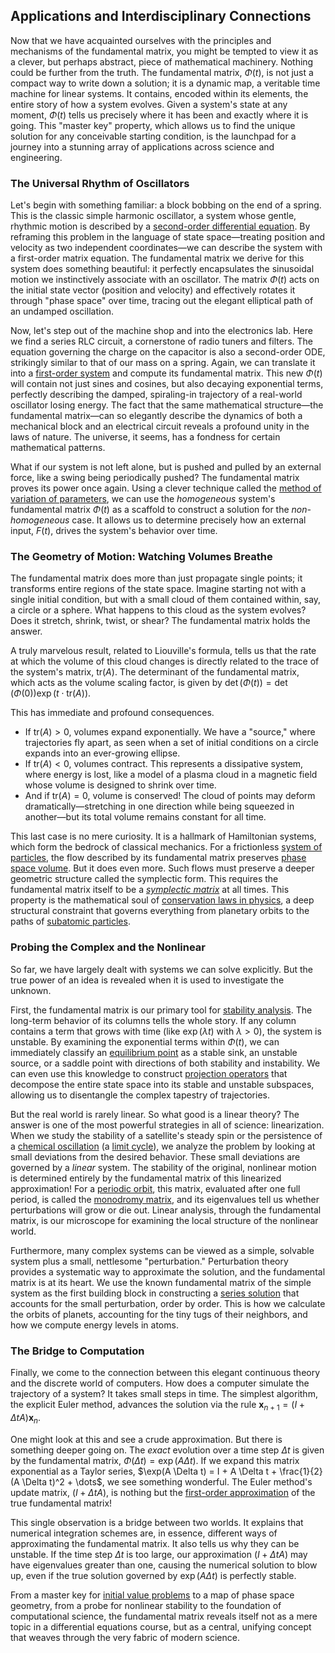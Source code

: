 ## Applications and Interdisciplinary Connections

Now that we have acquainted ourselves with the principles and mechanisms of the fundamental matrix, you might be tempted to view it as a clever, but perhaps abstract, piece of mathematical machinery. Nothing could be further from the truth. The fundamental matrix, $\Phi(t)$, is not just a compact way to write down a solution; it is a dynamic map, a veritable time machine for linear systems. It contains, encoded within its elements, the entire story of how a system evolves. Given a system's state at any moment, $\Phi(t)$ tells us precisely where it has been and exactly where it is going. This "master key" property, which allows us to find the unique solution for any conceivable starting condition, is the launchpad for a journey into a stunning array of applications across science and engineering.

### The Universal Rhythm of Oscillators

Let's begin with something familiar: a block bobbing on the end of a spring. This is the classic simple harmonic oscillator, a system whose gentle, rhythmic motion is described by a [second-order differential equation](@article_id:176234). By reframing this problem in the language of state space—treating position and velocity as two independent coordinates—we can describe the system with a first-order matrix equation. The fundamental matrix we derive for this system does something beautiful: it perfectly encapsulates the sinusoidal motion we instinctively associate with an oscillator. The matrix $\Phi(t)$ acts on the initial state vector (position and velocity) and effectively rotates it through "phase space" over time, tracing out the elegant elliptical path of an undamped oscillation.

Now, let's step out of the machine shop and into the electronics lab. Here we find a series RLC circuit, a cornerstone of radio tuners and filters. The equation governing the charge on the capacitor is also a second-order ODE, strikingly similar to that of our mass on a spring. Again, we can translate it into a [first-order system](@article_id:273817) and compute its fundamental matrix. This new $\Phi(t)$ will contain not just sines and cosines, but also decaying exponential terms, perfectly describing the damped, spiraling-in trajectory of a real-world oscillator losing energy. The fact that the same mathematical structure—the fundamental matrix—can so elegantly describe the dynamics of both a mechanical block and an electrical circuit reveals a profound unity in the laws of nature. The universe, it seems, has a fondness for certain mathematical patterns.

What if our system is not left alone, but is pushed and pulled by an external force, like a swing being periodically pushed? The fundamental matrix proves its power once again. Using a clever technique called the [method of variation of parameters](@article_id:162437), we can use the *homogeneous* system's fundamental matrix $\Phi(t)$ as a scaffold to construct a solution for the *non-homogeneous* case. It allows us to determine precisely how an external input, $F(t)$, drives the system's behavior over time.

### The Geometry of Motion: Watching Volumes Breathe

The fundamental matrix does more than just propagate single points; it transforms entire regions of the state space. Imagine starting not with a single initial condition, but with a small cloud of them contained within, say, a circle or a sphere. What happens to this cloud as the system evolves? Does it stretch, shrink, twist, or shear? The fundamental matrix holds the answer.

A truly marvelous result, related to Liouville's formula, tells us that the rate at which the volume of this cloud changes is directly related to the trace of the system's matrix, $\mathrm{tr}(A)$. The determinant of the fundamental matrix, which acts as the volume scaling factor, is given by $\det(\Phi(t)) = \det(\Phi(0))\exp(t \cdot \mathrm{tr}(A))$.

This has immediate and profound consequences.
*   If $\mathrm{tr}(A) > 0$, volumes expand exponentially. We have a "source," where trajectories fly apart, as seen when a set of initial conditions on a circle expands into an ever-growing ellipse.
*   If $\mathrm{tr}(A) < 0$, volumes contract. This represents a dissipative system, where energy is lost, like a model of a plasma cloud in a magnetic field whose volume is designed to shrink over time.
*   And if $\mathrm{tr}(A) = 0$, volume is conserved! The cloud of points may deform dramatically—stretching in one direction while being squeezed in another—but its total volume remains constant for all time.

This last case is no mere curiosity. It is a hallmark of Hamiltonian systems, which form the bedrock of classical mechanics. For a frictionless [system of particles](@article_id:176314), the flow described by its fundamental matrix preserves [phase space volume](@article_id:154703). But it does even more. Such flows must preserve a deeper geometric structure called the symplectic form. This requires the fundamental matrix itself to be a *[symplectic matrix](@article_id:142212)* at all times. This property is the mathematical soul of [conservation laws in physics](@article_id:265981), a deep structural constraint that governs everything from planetary orbits to the paths of [subatomic particles](@article_id:141998).

### Probing the Complex and the Nonlinear

So far, we have largely dealt with systems we can solve explicitly. But the true power of an idea is revealed when it is used to investigate the unknown.

First, the fundamental matrix is our primary tool for [stability analysis](@article_id:143583). The long-term behavior of its columns tells the whole story. If any column contains a term that grows with time (like $\exp(\lambda t)$ with $\lambda > 0$), the system is unstable. By examining the exponential terms within $\Phi(t)$, we can immediately classify an [equilibrium point](@article_id:272211) as a stable sink, an unstable source, or a saddle point with directions of both stability and instability. We can even use this knowledge to construct [projection operators](@article_id:153648) that decompose the entire state space into its stable and unstable subspaces, allowing us to disentangle the complex tapestry of trajectories.

But the real world is rarely linear. So what good is a linear theory? The answer is one of the most powerful strategies in all of science: linearization. When we study the stability of a satellite's steady spin or the persistence of a [chemical oscillation](@article_id:184460) (a [limit cycle](@article_id:180332)), we analyze the problem by looking at small deviations from the desired behavior. These small deviations are governed by a *linear* system. The stability of the original, nonlinear motion is determined entirely by the fundamental matrix of this linearized approximation! For a [periodic orbit](@article_id:273261), this matrix, evaluated after one full period, is called the [monodromy matrix](@article_id:272771), and its eigenvalues tell us whether perturbations will grow or die out. Linear analysis, through the fundamental matrix, is our microscope for examining the local structure of the nonlinear world.

Furthermore, many complex systems can be viewed as a simple, solvable system plus a small, nettlesome "perturbation." Perturbation theory provides a systematic way to approximate the solution, and the fundamental matrix is at its heart. We use the known fundamental matrix of the simple system as the first building block in constructing a [series solution](@article_id:199789) that accounts for the small perturbation, order by order. This is how we calculate the orbits of planets, accounting for the tiny tugs of their neighbors, and how we compute energy levels in atoms.

### The Bridge to Computation

Finally, we come to the connection between this elegant continuous theory and the discrete world of computers. How does a computer simulate the trajectory of a system? It takes small steps in time. The simplest algorithm, the explicit Euler method, advances the solution via the rule $\mathbf{x}_{n+1} = (I + \Delta t A) \mathbf{x}_n$.

One might look at this and see a crude approximation. But there is something deeper going on. The *exact* evolution over a time step $\Delta t$ is given by the fundamental matrix, $\Phi(\Delta t) = \exp(A \Delta t)$. If we expand this matrix exponential as a Taylor series, $\exp(A \Delta t) = I + A \Delta t + \frac{1}{2}(A \Delta t)^2 + \dots$, we see something wonderful. The Euler method's update matrix, $(I + \Delta t A)$, is nothing but the [first-order approximation](@article_id:147065) of the true fundamental matrix!

This single observation is a bridge between two worlds. It explains that numerical integration schemes are, in essence, different ways of approximating the fundamental matrix. It also tells us why they can be unstable. If the time step $\Delta t$ is too large, our approximation $(I + \Delta t A)$ may have eigenvalues greater than one, causing the numerical solution to blow up, even if the true solution governed by $\exp(A \Delta t)$ is perfectly stable.

From a master key for [initial value problems](@article_id:144126) to a map of phase space geometry, from a probe for nonlinear stability to the foundation of computational science, the fundamental matrix reveals itself not as a mere topic in a differential equations course, but as a central, unifying concept that weaves through the very fabric of modern science.